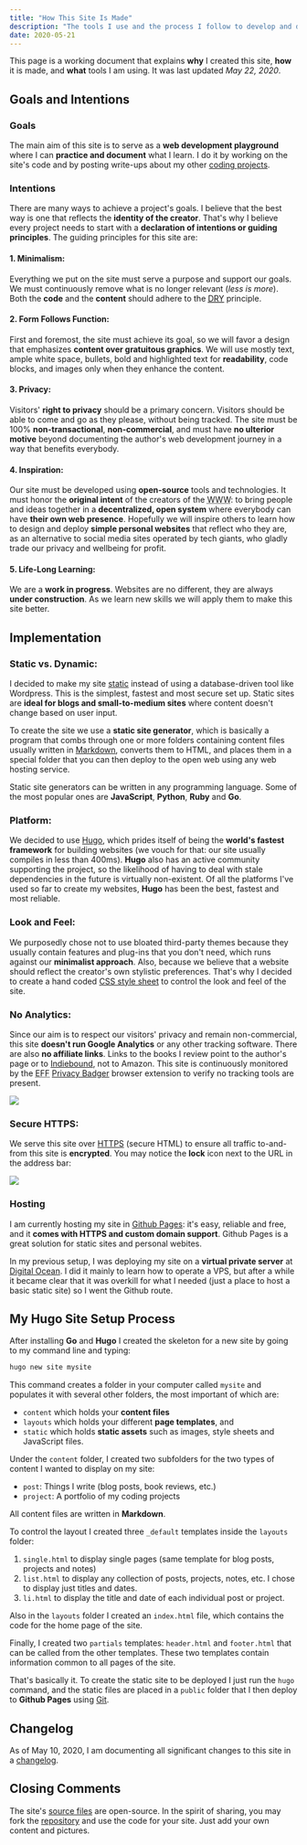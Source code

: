 ```yaml
---
title: "How This Site Is Made"
description: "The tools I use and the process I follow to develop and deploy my personal site"
date: 2020-05-21
---
```


This page is a working document that explains **why** I created this site, **how** it is made, and **what** tools I am using. It was last updated *May 22, 2020*.

## Goals and Intentions

### Goals
The main aim of this site is to serve as a **web development playground** where I can **practice and document** what I learn. I do it by working on the site's code and by posting write-ups about my other [coding projects](/project/).

### Intentions
There are many ways to achieve a project's goals. I believe that the best way is one that reflects the **identity of the creator**. That's why I believe every project needs to start with a **declaration of intentions or guiding principles**. The guiding principles for this site are:

#### 1. Minimalism: 
Everything we put on the site must serve a purpose and support our goals. We must continuously remove what is no longer relevant (*less is more*). Both the **code** and the **content** should adhere to the <abbr title="Don't Repeat Yourself">[DRY](https://en.wikipedia.org/wiki/Don't_repeat_yourself)</abbr> principle. 

#### 2. Form Follows Function: 
First and foremost, the site must achieve its goal, so we will favor a design that emphasizes **content over gratuitous graphics**. We will use mostly text, ample white space, bullets, bold and highlighted text for **readability**, code blocks, and images only when they enhance the content.

#### 3. Privacy: 
Visitors' **right to privacy** should be a primary concern. Visitors should be able to come and go as they please, without being tracked. The site must be 100% **non-transactional**, **non-commercial**, and must have **no ulterior motive** beyond documenting the author's web development journey in a way that benefits everybody.

#### 4. Inspiration: 
Our site must be developed using **open-source** tools and technologies. It must honor the **original intent** of the creators of the <abbr title="Worldwide Web">WWW</abbr>: to bring people and ideas together in a **decentralized, open system** where everybody can have **their own web presence**. Hopefully we will inspire others to learn how to design and deploy **simple personal websites** that reflect who they are, as an alternative to social media sites operated by tech giants, who gladly trade our privacy and wellbeing for profit.

#### 5. Life-Long Learning:
We are a **work in progress**. Websites are no different, they are always **under construction**. As we learn new skills we will apply them to make this site better.

## Implementation

### Static vs. Dynamic: 
I decided to make my site [static]((https://techterms.com/definition/staticwebsite)) instead of using a database-driven tool like Wordpress. This is the simplest, fastest and most secure set up. Static sites are **ideal for blogs and small-to-medium sites** where content doesn't change based on user input. 

To create the site we use a **static site generator**, which is basically a program that combs through one or more folders containing content files usually written in [Markdown](https://daringfireball.net/projects/markdown/), converts them to HTML, and places them in a special folder that you can then deploy to the open web using any web hosting service. 

Static site generators can be written in any programming language. Some of the most popular ones are **JavaScript**, **Python**, **Ruby** and **Go**.

### Platform: 
We decided to use [Hugo](https://gohugo.io), which prides itself of being the **world's fastest framework** for building websites (we vouch for that: our site usually compiles in less than 400ms). **Hugo** also has an active community supporting the project, so the likelihood of having to deal with stale dependencies in the future is virtually non-existent. Of all the platforms I've used so far to create my websites, **Hugo** has been the best, fastest and most reliable.

### Look and Feel: 
We purposedly chose not to use bloated third-party themes because they usually contain features and plug-ins that you don't need, which runs against our **minimalist approach**. Also, because we believe that a website should reflect the creator's own stylistic preferences. That's why I decided to create a hand coded [CSS style sheet](/css/minimal.css) to control the look and feel of the site.

### No Analytics: 
Since our aim is to respect our visitors' privacy and remain non-commercial, this site **doesn't run Google Analytics** or any other tracking software. There are also **no affiliate links**. Links to the books I review point to the author's page or to [Indiebound](https://www.indiebound.org/), not to Amazon. This site is continuously monitored by the <abbr title="Electronic Frontier Foundation">EFF</abbr> [Privacy Badger](https://privacybadger.org/) browser extension to verify no tracking tools are present.

<img src="/img/privacy.jpg" class="gallery large" />

### Secure HTTPS: 
We serve this site over [HTTPS](/post/https/) (secure HTML) to ensure all traffic to-and-from this site is **encrypted**. You may notice the **lock** icon next to the URL in the address bar:

<img src="/img/httpsms.jpg" />

### Hosting
I am currently hosting my site in [Github Pages](https://pages.github.com): it's easy, reliable and free, and it **comes with HTTPS and custom domain support**. Github Pages is a great solution for static sites and personal webites. 

In my previous setup, I was deploying my site on a **virtual private server** at [Digital Ocean](https://digitalocean.com). I did it mainly to learn how to operate a VPS, but after a while it became clear that it was overkill for what I needed (just a place to host a basic static site) so I went the Github route.

## My Hugo Site Setup Process

After installing **Go** and **Hugo** I created the skeleton for a new site by going to my command line and typing:

``` bash
hugo new site mysite
```
This command creates a folder in your computer called `mysite` and populates it with several other folders, the most important of which are:

* `content` which holds your **content files**
* `layouts` which holds your different **page templates**, and 
* `static` which holds **static assets** such as images, style sheets and JavaScript files.

Under the `content` folder, I created two subfolders for the two types of content I wanted to display on my site:

* `post`: Things I write (blog posts, book reviews, etc.)
* `project`: A portfolio of my coding projects

All content files are written in **Markdown**.

To control the layout I created three `_default` templates inside the `layouts` folder:

1. `single.html` to display single pages (same template for blog posts, projects and notes)
2. `list.html` to display any collection of posts, projects, notes, etc. I chose to display just titles and dates.
3. `li.html` to display the title and date of each individual post or project.

Also in the `layouts` folder I created an `index.html` file, which contains the code for the home page of the site.

Finally, I created two `partials` templates: `header.html` and `footer.html` that can be called from the other templates. These two templates contain information common to all pages of the site.

That's basically it. To create the static site to be deployed I just run the `hugo` command, and the static files are placed in a `public` folder that I then deploy to **Github Pages** using [Git](/post/gcs).

## Changelog

As of May 10, 2020, I am documenting all significant changes to this site in a [changelog](/post/changelog/).

## Closing Comments

The site's [source files](https://github.com/mariobox) are open-source. In the spirit of sharing, you may fork the [repository](https://github.com/mariobox) and use the code for your site. Just add your own content and pictures.

